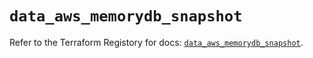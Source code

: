 # `data_aws_memorydb_snapshot`

Refer to the Terraform Registory for docs: [`data_aws_memorydb_snapshot`](https://www.terraform.io/docs/providers/aws/d/memorydb_snapshot).

